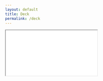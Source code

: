 ```yaml
---
layout: default
title: Deck
permalink: /deck
---
```

<div class="container mt-4">
  <div class="embed-responsive embed-responsive-16by9">
    <iframe class="embed-responsive-item" src="{{ site.baseurl }}/assets/EventHorizon_Presentation_LP.pdf#toolbar=0"></iframe>
  </div>
</div>
